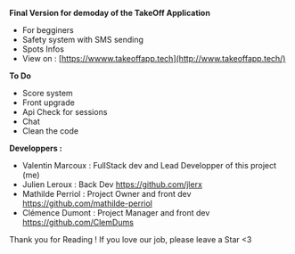 **Final Version for demoday of the TakeOff Application**

- For begginers 
- Safety system with SMS sending
- Spots Infos 
- View on : [https://wwww.takeoffapp.tech](http://www.takeoffapp.tech/)

**To Do**

- Score system 
- Front upgrade
- Api Check for sessions
- Chat
- Clean the code 


**Developpers :**

- Valentin Marcoux : FullStack dev and Lead Developper of this project (me)
- Julien Leroux : Back Dev https://github.com/jlerx
- Mathilde Perriol : Project Owner and front dev https://github.com/mathilde-perriol
- Clémence Dumont : Project Manager and front dev https://github.com/ClemDums


Thank you for Reading ! 
If you love our job, please leave a Star <3
